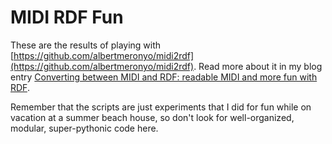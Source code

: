 # MIDI RDF Fun

These are the results of playing with [https://github.com/albertmeronyo/midi2rdf](https://github.com/albertmeronyo/midi2rdf). Read more about it in my blog entry [Converting between MIDI and RDF: readable MIDI and more fun with RDF](http://www.snee.com/bobdc.blog/2016/08/converting-between-midi-and-rd.html).

Remember that the scripts are just experiments that I did for fun while on vacation at a summer beach house, so don't look for well-organized, modular, super-pythonic code here. 